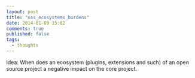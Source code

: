 ```yaml
---
layout: post
title: "oss_ecosystems_burdens"
date: 2014-01-09 15:02
comments: true
published: false
tags:
  - thoughts
---
```


Idea: When does an ecosystem (plugins, extensions and such) of an open source project a negative impact on the core project.
